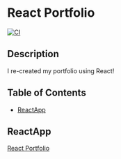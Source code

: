 # React Portfolio

[![CI](https://github.com/ashattack/react_portfolio/actions/workflows/blank.yml/badge.svg)](https://github.com/ashattack/react_portfolio/actions/workflows/blank.yml)
  
 ## Description
  
I re-created my portfolio using React!
  
 ## Table of Contents 
  
  * [ReactApp](#ReactApp)
 

  
  ## ReactApp
  
  [React Portfolio](https://ashattack.github.io/react_portfolio/)
 
